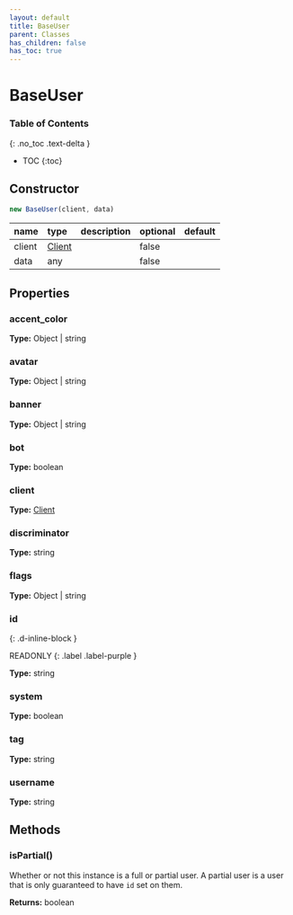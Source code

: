 ```yaml
---
layout: default
title: BaseUser
parent: Classes
has_children: false
has_toc: true
---
```


# BaseUser
### Table of Contents
{: .no_toc .text-delta }

- TOC
{:toc}
## Constructor
```js
new BaseUser(client, data)
```
| name | type | description | optional | default |
|:-----|:-----|:------------|:---------|:--------|
| client | [Client](classes/Client) |  | false |  |
| data | any |  | false |  |

## Properties
### accent_color
**Type:** Object | string

### avatar
**Type:** Object | string

### banner
**Type:** Object | string

### bot
**Type:** boolean

### client
**Type:** [Client](classes/Client)

### discriminator
**Type:** string

### flags
**Type:** Object | string

### id
{: .d-inline-block }

READONLY
{: .label .label-purple }

**Type:** string

### system
**Type:** boolean

### tag
**Type:** string

### username
**Type:** string

## Methods
### isPartial()
Whether or not this instance is a full or partial
user. A partial user is a user that is only
guaranteed to have `id` set on them.

**Returns:** boolean

